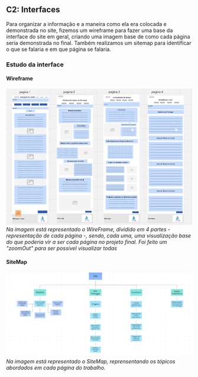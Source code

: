 ## C2: Interfaces
Para organizar a informação e a maneira como ela era colocada e demonstrada no site, fizemos um wireframe para fazer uma base da interface do site em geral, criando uma imagem base de como cada página seria demonstrada no final. Também realizamos um sitemap para identificar o que se falaria e em que página se falaria.

### Estudo da interface

#### Wireframe

![Wireframe](img2/WireFrame.png)
*Na imagem está representado o WireFrame, dividido em 4 partes - representação de cada página -, sendo, cada uma, uma visualização base do que poderia vir a ser cada página no projeto final. Foi feito um "zoomOut" para ser possível visualizar todas*

#### SiteMap

![SiteMap](img2/SiteMap.png)
*Na imagem está representado o SiteMap, reprensentando os tópicos abordados em cada página do trabalho.*
